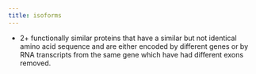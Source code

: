 ```yaml
---
title: isoforms
---
```


- 2+ functionally similar proteins that have a similar but not identical amino acid sequence and are either encoded by different genes or by RNA transcripts from the same gene which have had different exons removed.